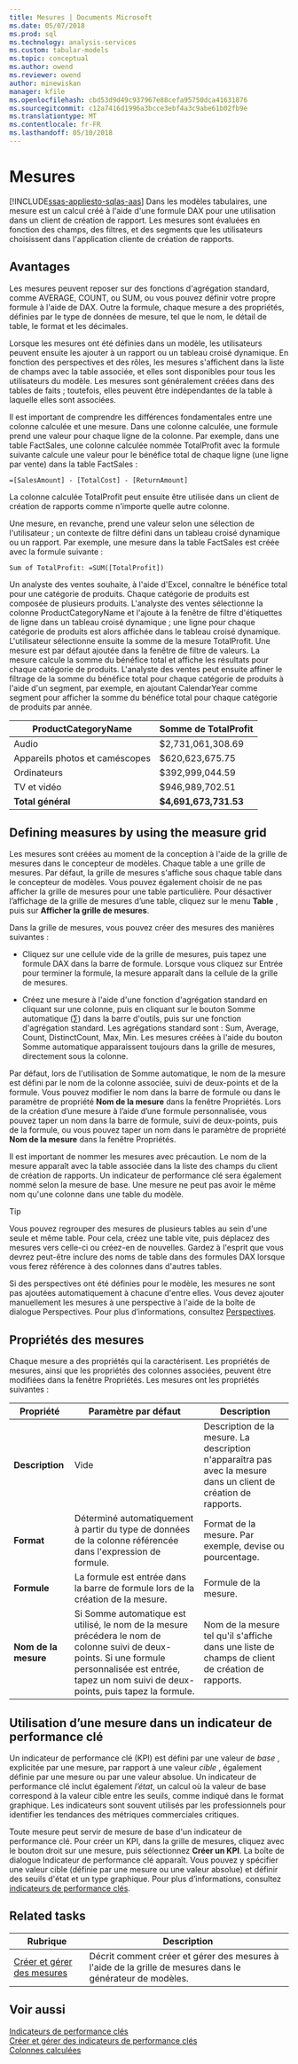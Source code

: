 ```yaml
---
title: Mesures | Documents Microsoft
ms.date: 05/07/2018
ms.prod: sql
ms.technology: analysis-services
ms.custom: tabular-models
ms.topic: conceptual
ms.author: owend
ms.reviewer: owend
author: minewiskan
manager: kfile
ms.openlocfilehash: cbd53d9d49c937967e88cefa95750dca41631876
ms.sourcegitcommit: c12a7416d1996a3bcce3ebf4a3c9abe61b02fb9e
ms.translationtype: MT
ms.contentlocale: fr-FR
ms.lasthandoff: 05/10/2018
---
```

# <a name="measures"></a>Mesures
[!INCLUDE[ssas-appliesto-sqlas-aas](../../includes/ssas-appliesto-sqlas-aas.md)]
  Dans les modèles tabulaires, une mesure est un calcul créé à l'aide d'une formule DAX pour une utilisation dans un client de création de rapport. Les mesures sont évaluées en fonction des champs, des filtres, et des segments que les utilisateurs choisissent dans l'application cliente de création de rapports.  
  
##  <a name="bkmk_understanding"></a> Avantages  
 Les mesures peuvent reposer sur des fonctions d'agrégation standard, comme AVERAGE, COUNT, ou SUM, ou vous pouvez définir votre propre formule à l'aide de DAX. Outre la formule, chaque mesure a des propriétés, définies par le type de données de mesure, tel que le nom, le détail de table, le format et les décimales.  
  
 Lorsque les mesures ont été définies dans un modèle, les utilisateurs peuvent ensuite les ajouter à un rapport ou un tableau croisé dynamique. En fonction des perspectives et des rôles, les mesures s'affichent dans la liste de champs avec la table associée, et elles sont disponibles pour tous les utilisateurs du modèle. Les mesures sont généralement créées dans des tables de faits ; toutefois, elles peuvent être indépendantes de la table à laquelle elles sont associées.  
  
 Il est important de comprendre les différences fondamentales entre une colonne calculée et une mesure. Dans une colonne calculée, une formule prend une valeur pour chaque ligne de la colonne. Par exemple, dans une table FactSales, une colonne calculée nommée TotalProfit avec la formule suivante calcule une valeur pour le bénéfice total de chaque ligne (une ligne par vente) dans la table FactSales :  
  
```  
=[SalesAmount] - [TotalCost] - [ReturnAmount]  
```  
  
 La colonne calculée TotalProfit peut ensuite être utilisée dans un client de création de rapports comme n'importe quelle autre colonne.  
  
 Une mesure, en revanche, prend une valeur selon une sélection de l'utilisateur ; un contexte de filtre défini dans un tableau croisé dynamique ou un rapport. Par exemple, une mesure dans la table FactSales est créée avec la formule suivante :  
  
```  
Sum of TotalProfit: =SUM([TotalProfit])  
```  
  
 Un analyste des ventes souhaite, à l'aide d'Excel, connaître le bénéfice total pour une catégorie de produits. Chaque catégorie de produits est composée de plusieurs produits. L'analyste des ventes sélectionne la colonne ProductCategoryName et l'ajoute à la fenêtre de filtre d'étiquettes de ligne dans un tableau croisé dynamique ; une ligne pour chaque catégorie de produits est alors affichée dans le tableau croisé dynamique. L'utilisateur sélectionne ensuite la somme de la mesure TotalProfit. Une mesure est par défaut ajoutée dans la fenêtre de filtre de valeurs. La mesure calcule la somme du bénéfice total et affiche les résultats pour chaque catégorie de produits. L'analyste des ventes peut ensuite affiner le filtrage de la somme du bénéfice total pour chaque catégorie de produits à l'aide d'un segment, par exemple, en ajoutant CalendarYear comme segment pour afficher la somme du bénéfice total pour chaque catégorie de produits par année.  
  
|ProductCategoryName|Somme de TotalProfit|  
|-------------------------|------------------------|  
|Audio|$2,731,061,308.69|  
|Appareils photos et caméscopes|$620,623,675.75|  
|Ordinateurs|$392,999,044.59|  
|TV et vidéo|$946,989,702.51|  
|**Total général**|**$4,691,673,731.53**|  
  
##  <a name="bkmk_def_mg"></a> Defining measures by using the measure grid  
 Les mesures sont créées au moment de la conception à l'aide de la grille de mesures dans le concepteur de modèles. Chaque table a une grille de mesures. Par défaut, la grille de mesures s'affiche sous chaque table dans le concepteur de modèles. Vous pouvez également choisir de ne pas afficher la grille de mesures pour une table particulière. Pour désactiver l’affichage de la grille de mesures d’une table, cliquez sur le menu **Table** , puis sur **Afficher la grille de mesures**.  
  
 Dans la grille de mesures, vous pouvez créer des mesures des manières suivantes :  
  
-   Cliquez sur une cellule vide de la grille de mesures, puis tapez une formule DAX dans la barre de formule. Lorsque vous cliquez sur Entrée pour terminer la formule, la mesure apparaît dans la cellule de la grille de mesures.  
  
-   Créez une mesure à l'aide d'une fonction d'agrégation standard en cliquant sur une colonne, puis en cliquant sur le bouton Somme automatique (∑) dans la barre d'outils, puis sur une fonction d'agrégation standard. Les agrégations standard sont : Sum, Average, Count, DistinctCount, Max, Min. Les mesures créées à l'aide du bouton Somme automatique apparaissent toujours dans la grille de mesures, directement sous la colonne.  
  
 Par défaut, lors de l'utilisation de Somme automatique, le nom de la mesure est défini par le nom de la colonne associée, suivi de deux-points et de la formule. Vous pouvez modifier le nom dans la barre de formule ou dans le paramètre de propriété **Nom de la mesure** dans la fenêtre Propriétés. Lors de la création d’une mesure à l’aide d’une formule personnalisée, vous pouvez taper un nom dans la barre de formule, suivi de deux-points, puis de la formule, ou vous pouvez taper un nom dans le paramètre de propriété **Nom de la mesure** dans la fenêtre Propriétés.  
  
 Il est important de nommer les mesures avec précaution. Le nom de la mesure apparaît avec la table associée dans la liste des champs du client de création de rapports. Un indicateur de performance clé sera également nommé selon la mesure de base. Une mesure ne peut pas avoir le même nom qu'une colonne dans une table du modèle.  
  
> [!TIP]  
>  Vous pouvez regrouper des mesures de plusieurs tables au sein d'une seule et même table. Pour cela, créez une table vite, puis déplacez des mesures vers celle-ci ou créez-en de nouvelles. Gardez à l'esprit que vous devrez peut-être inclure des noms de table dans des formules DAX lorsque vous ferez référence à des colonnes dans d'autres tables.  
  
 Si des perspectives ont été définies pour le modèle, les mesures ne sont pas ajoutées automatiquement à chacune d'entre elles. Vous devez ajouter manuellement les mesures à une perspective à l'aide de la boîte de dialogue Perspectives. Pour plus d’informations, consultez [Perspectives](../../analysis-services/tabular-models/perspectives-ssas-tabular.md).  
  
##  <a name="bkmk_properties"></a> Propriétés des mesures  
 Chaque mesure a des propriétés qui la caractérisent. Les propriétés de mesures, ainsi que les propriétés des colonnes associées, peuvent être modifiées dans la fenêtre Propriétés. Les mesures ont les propriétés suivantes :  
  
|Propriété|Paramètre par défaut| Description|  
|--------------|---------------------|-----------------|  
|**Description**|Vide|Description de la mesure. La description n'apparaîtra pas avec la mesure dans un client de création de rapports.|  
|**Format**|Déterminé automatiquement à partir du type de données de la colonne référencée dans l'expression de formule.|Format de la mesure. Par exemple, devise ou pourcentage.|  
|**Formule**|La formule est entrée dans la barre de formule lors de la création de la mesure.|Formule de la mesure.|  
|**Nom de la mesure**|Si Somme automatique est utilisé, le nom de la mesure précédera le nom de colonne suivi de deux-points. Si une formule personnalisée est entrée, tapez un nom suivi de deux-points, puis tapez la formule.|Nom de la mesure tel qu'il s'affiche dans une liste de champs de client de création de rapports.|  
  
##  <a name="bkmk_KPI"></a> Utilisation d’une mesure dans un indicateur de performance clé  
 Un indicateur de performance clé (KPI) est défini par une valeur de *base* , explicitée par une mesure, par rapport à une valeur *cible* , également définie par une mesure ou par une valeur absolue. Un indicateur de performance clé inclut également *l’état*, un calcul où la valeur de base correspond à la valeur cible entre les seuils, comme indiqué dans le format graphique. Les indicateurs sont souvent utilisés par les professionnels pour identifier les tendances des métriques commerciales critiques.  
  
 Toute mesure peut servir de mesure de base d'un indicateur de performance clé. Pour créer un KPI, dans la grille de mesures, cliquez avec le bouton droit sur une mesure, puis sélectionnez **Créer un KPI**. La boîte de dialogue Indicateur de performance clé apparaît. Vous pouvez y spécifier une valeur cible (définie par une mesure ou une valeur absolue) et définir des seuils d'état et un type graphique. Pour plus d’informations, consultez [indicateurs de performance clés](../../analysis-services/tabular-models/kpis-ssas-tabular.md).  
  
##  <a name="bkmk_rel_tasks"></a> Related tasks  
  
|Rubrique| Description|  
|-----------|-----------------|  
|[Créer et gérer des mesures](../../analysis-services/tabular-models/create-and-manage-measures-ssas-tabular.md)|Décrit comment créer et gérer des mesures à l'aide de la grille de mesures dans le générateur de modèles.|  
  
## <a name="see-also"></a>Voir aussi  
 [Indicateurs de performance clés](../../analysis-services/tabular-models/kpis-ssas-tabular.md)   
 [Créer et gérer des indicateurs de performance clés](../../analysis-services/tabular-models/create-and-manage-kpis-ssas-tabular.md)   
 [Colonnes calculées](../../analysis-services/tabular-models/ssas-calculated-columns.md)  
  
  
